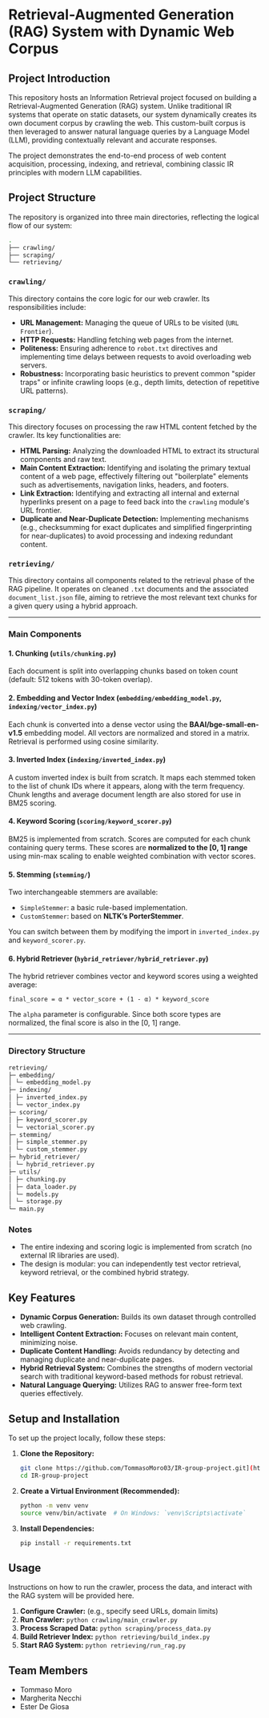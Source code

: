 # Retrieval-Augmented Generation (RAG) System with Dynamic Web Corpus

## Project Introduction

This repository hosts an Information Retrieval project focused on building a Retrieval-Augmented Generation (RAG) system. Unlike traditional IR systems that operate on static datasets, our system dynamically creates its own document corpus by crawling the web. This custom-built corpus is then leveraged to answer natural language queries by a Language Model (LLM), providing contextually relevant and accurate responses.

The project demonstrates the end-to-end process of web content acquisition, processing, indexing, and retrieval, combining classic IR principles with modern LLM capabilities.

## Project Structure

The repository is organized into three main directories, reflecting the logical flow of our system:

```bash
.
├── crawling/
├── scraping/
└── retrieving/
```

### `crawling/`

This directory contains the core logic for our web crawler. Its responsibilities include:
* **URL Management:** Managing the queue of URLs to be visited (`URL Frontier`).
* **HTTP Requests:** Handling fetching web pages from the internet.
* **Politeness:** Ensuring adherence to `robot.txt` directives and implementing time delays between requests to avoid overloading web servers.
* **Robustness:** Incorporating basic heuristics to prevent common "spider traps" or infinite crawling loops (e.g., depth limits, detection of repetitive URL patterns).

### `scraping/`

This directory focuses on processing the raw HTML content fetched by the crawler. Its key functionalities are:
* **HTML Parsing:** Analyzing the downloaded HTML to extract its structural components and raw text.
* **Main Content Extraction:** Identifying and isolating the primary textual content of a web page, effectively filtering out "boilerplate" elements such as advertisements, navigation links, headers, and footers.
* **Link Extraction:** Identifying and extracting all internal and external hyperlinks present on a page to feed back into the `crawling` module's URL frontier.
* **Duplicate and Near-Duplicate Detection:** Implementing mechanisms (e.g., checksumming for exact duplicates and simplified fingerprinting for near-duplicates) to avoid processing and indexing redundant content.

### `retrieving/`

This directory contains all components related to the retrieval phase of the RAG pipeline. It operates on cleaned `.txt` documents and the associated `document_list.json` file, aiming to retrieve the most relevant text chunks for a given query using a hybrid approach.

---

### Main Components

#### 1. Chunking (`utils/chunking.py`)
Each document is split into overlapping chunks based on token count (default: 512 tokens with 30-token overlap).

#### 2. Embedding and Vector Index (`embedding/embedding_model.py`, `indexing/vector_index.py`)
Each chunk is converted into a dense vector using the **BAAI/bge-small-en-v1.5** embedding model. All vectors are normalized and stored in a matrix. Retrieval is performed using cosine similarity.

#### 3. Inverted Index (`indexing/inverted_index.py`)
A custom inverted index is built from scratch. It maps each stemmed token to the list of chunk IDs where it appears, along with the term frequency. Chunk lengths and average document length are also stored for use in BM25 scoring.

#### 4. Keyword Scoring (`scoring/keyword_scorer.py`)
BM25 is implemented from scratch. Scores are computed for each chunk containing query terms. These scores are **normalized to the [0, 1] range** using min-max scaling to enable weighted combination with vector scores.

#### 5. Stemming (`stemming/`)
Two interchangeable stemmers are available:
- `SimpleStemmer`: a basic rule-based implementation.
- `CustomStemmer`: based on **NLTK’s PorterStemmer**.

You can switch between them by modifying the import in `inverted_index.py` and `keyword_scorer.py`.

#### 6. Hybrid Retriever (`hybrid_retriever/hybrid_retriever.py`)
The hybrid retriever combines vector and keyword scores using a weighted average:

`final_score = α * vector_score + (1 - α) * keyword_score`

The `alpha` parameter is configurable. Since both score types are normalized, the final score is also in the [0, 1] range.

---

### Directory Structure

```bash
retrieving/
├─ embedding/
│ └─ embedding_model.py
├─ indexing/
│ ├─ inverted_index.py
│ └─ vector_index.py
├─ scoring/
│ ├─ keyword_scorer.py
│ └─ vectorial_scorer.py
├─ stemming/
│ ├─ simple_stemmer.py
│ └─ custom_stemmer.py
├─ hybrid_retriever/
│ └─ hybrid_retriever.py
├─ utils/
│ ├─ chunking.py
│ ├─ data_loader.py
│ └─ models.py
│ └─ storage.py
└─ main.py
```

### Notes
- The entire indexing and scoring logic is implemented from scratch (no external IR libraries are used).
- The design is modular: you can independently test vector retrieval, keyword retrieval, or the combined hybrid strategy.

## Key Features

* **Dynamic Corpus Generation:** Builds its own dataset through controlled web crawling.
* **Intelligent Content Extraction:** Focuses on relevant main content, minimizing noise.
* **Duplicate Content Handling:** Avoids redundancy by detecting and managing duplicate and near-duplicate pages.
* **Hybrid Retrieval System:** Combines the strengths of modern vectorial search with traditional keyword-based methods for robust retrieval.
* **Natural Language Querying:** Utilizes RAG to answer free-form text queries effectively.

## Setup and Installation

To set up the project locally, follow these steps:

1.  **Clone the Repository:**
    ```bash
    git clone https://github.com/TommasoMoro03/IR-group-project.git](https://github.com/TommasoMoro03/IR-group-project.git)
    cd IR-group-project
    ```
2.  **Create a Virtual Environment (Recommended):**
    ```bash
    python -m venv venv
    source venv/bin/activate  # On Windows: `venv\Scripts\activate`
    ```
3.  **Install Dependencies:**
    ```bash
    pip install -r requirements.txt
    ```

## Usage

Instructions on how to run the crawler, process the data, and interact with the RAG system will be provided here.

1.  **Configure Crawler:** (e.g., specify seed URLs, domain limits)
2.  **Run Crawler:** `python crawling/main_crawler.py`
3.  **Process Scraped Data:** `python scraping/process_data.py`
4.  **Build Retriever Index:** `python retrieving/build_index.py`
5.  **Start RAG System:** `python retrieving/run_rag.py`

## Team Members

* Tommaso Moro
* Margherita Necchi
* Ester De Giosa

